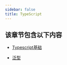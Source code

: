 ```yaml
---
sidebar: false
title: TypeScript
---
```

## 该章节包含以下内容
  
  
- [Typescript基础](Typescript基础.md)

  
- [泛型](泛型.md)

  